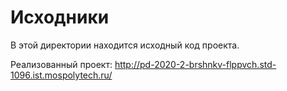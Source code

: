 # Исходники

В этой директории находится исходный код проекта.

Реализованный проект: http://pd-2020-2-brshnkv-flppvch.std-1096.ist.mospolytech.ru/
